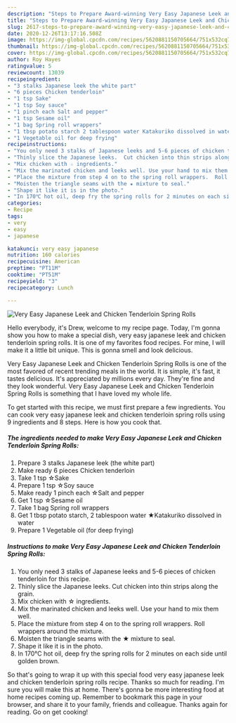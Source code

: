 ```yaml
---
description: "Steps to Prepare Award-winning Very Easy Japanese Leek and Chicken Tenderloin Spring Rolls"
title: "Steps to Prepare Award-winning Very Easy Japanese Leek and Chicken Tenderloin Spring Rolls"
slug: 2617-steps-to-prepare-award-winning-very-easy-japanese-leek-and-chicken-tenderloin-spring-rolls
date: 2020-12-26T13:17:16.508Z
image: https://img-global.cpcdn.com/recipes/5620881150705664/751x532cq70/very-easy-japanese-leek-and-chicken-tenderloin-spring-rolls-recipe-main-photo.jpg
thumbnail: https://img-global.cpcdn.com/recipes/5620881150705664/751x532cq70/very-easy-japanese-leek-and-chicken-tenderloin-spring-rolls-recipe-main-photo.jpg
cover: https://img-global.cpcdn.com/recipes/5620881150705664/751x532cq70/very-easy-japanese-leek-and-chicken-tenderloin-spring-rolls-recipe-main-photo.jpg
author: Roy Hayes
ratingvalue: 5
reviewcount: 13039
recipeingredient:
- "3 stalks Japanese leek the white part"
- "6 pieces Chicken tenderloin"
- "1 tsp Sake"
- "1 tsp Soy sauce"
- "1 pinch each Salt and pepper"
- "1 tsp Sesame oil"
- "1 bag Spring roll wrappers"
- "1 tbsp potato starch 2 tablespoon water Katakuriko dissolved in water"
- "1 Vegetable oil for deep frying"
recipeinstructions:
- "You only need 3 stalks of Japanese leeks and 5-6 pieces of chicken tenderloin for this recipe."
- "Thinly slice the Japanese leeks.  Cut chicken into thin strips along the grain."
- "Mix chicken with ☆ ingredients."
- "Mix the marinated chicken and leeks well. Use your hand to mix them well."
- "Place the mixture from step 4 on to the spring roll wrappers.  Roll wrappers around the mixture."
- "Moisten the triangle seams with the ★ mixture to seal."
- "Shape it like it is in the photo."
- "In 170℃ hot oil, deep fry the spring rolls for 2 minutes on each side until golden brown."
categories:
- Recipe
tags:
- very
- easy
- japanese

katakunci: very easy japanese 
nutrition: 160 calories
recipecuisine: American
preptime: "PT11M"
cooktime: "PT51M"
recipeyield: "3"
recipecategory: Lunch

---
```



![Very Easy Japanese Leek and Chicken Tenderloin Spring Rolls](https://img-global.cpcdn.com/recipes/5620881150705664/751x532cq70/very-easy-japanese-leek-and-chicken-tenderloin-spring-rolls-recipe-main-photo.jpg)

Hello everybody, it's Drew, welcome to my recipe page. Today, I'm gonna show you how to make a special dish, very easy japanese leek and chicken tenderloin spring rolls. It is one of my favorites food recipes. For mine, I will make it a little bit unique. This is gonna smell and look delicious.

Very Easy Japanese Leek and Chicken Tenderloin Spring Rolls is one of the most favored of recent trending meals in the world. It is simple, it's fast, it tastes delicious. It's appreciated by millions every day. They're fine and they look wonderful. Very Easy Japanese Leek and Chicken Tenderloin Spring Rolls is something that I have loved my whole life.




To get started with this recipe, we must first prepare a few ingredients. You can cook very easy japanese leek and chicken tenderloin spring rolls using 9 ingredients and 8 steps. Here is how you cook that.

<!--inarticleads1-->

##### The ingredients needed to make Very Easy Japanese Leek and Chicken Tenderloin Spring Rolls:

1. Prepare 3 stalks Japanese leek (the white part)
1. Make ready 6 pieces Chicken tenderloin
1. Take 1 tsp ☆Sake
1. Prepare 1 tsp ☆Soy sauce
1. Make ready 1 pinch each ☆Salt and pepper
1. Get 1 tsp ☆Sesame oil
1. Take 1 bag Spring roll wrappers
1. Get 1 tbsp potato starch, 2 tablespoon water ★Katakuriko dissolved in water
1. Prepare 1 Vegetable oil (for deep frying)




<!--inarticleads2-->

##### Instructions to make Very Easy Japanese Leek and Chicken Tenderloin Spring Rolls:

1. You only need 3 stalks of Japanese leeks and 5-6 pieces of chicken tenderloin for this recipe.
1. Thinly slice the Japanese leeks.  Cut chicken into thin strips along the grain.
1. Mix chicken with ☆ ingredients.
1. Mix the marinated chicken and leeks well. Use your hand to mix them well.
1. Place the mixture from step 4 on to the spring roll wrappers.  Roll wrappers around the mixture.
1. Moisten the triangle seams with the ★ mixture to seal.
1. Shape it like it is in the photo.
1. In 170℃ hot oil, deep fry the spring rolls for 2 minutes on each side until golden brown.




So that's going to wrap it up with this special food very easy japanese leek and chicken tenderloin spring rolls recipe. Thanks so much for reading. I'm sure you will make this at home. There's gonna be more interesting food at home recipes coming up. Remember to bookmark this page in your browser, and share it to your family, friends and colleague. Thanks again for reading. Go on get cooking!
